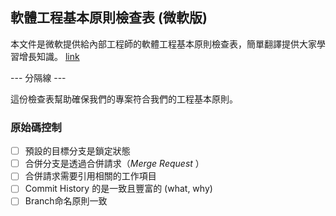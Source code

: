 ## 軟體工程基本原則檢查表 (微軟版)

本文件是微軟提供給內部工程師的軟體工程基本原則檢查表，簡單翻譯提供大家學習增長知識。 [link](https://microsoft.github.io/code-with-engineering-playbook/ENG-FUNDAMENTALS-CHECKLIST/)

--- 分隔線 ---

這份檢查表幫助確保我們的專案符合我們的工程基本原則。

### 原始碼控制
- [ ] 預設的目標分支是鎖定狀態
- [ ] 合併分支是透過合併請求（_Merge Request_ ） 
- [ ] 合併請求需要引用相關的工作項目
- [ ] Commit History 的是一致且豐富的 (what, why)
- [ ] Branch命名原則一致

<!--stackedit_data:
eyJoaXN0b3J5IjpbLTE3NzE0MDQwOTJdfQ==
-->